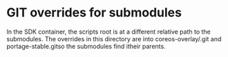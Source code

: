 # GIT overrides for submodules

In the SDK container, the scripts root is at a different relative path to the submodules.
The overrides in this directory are into coreos-overlay/.git and portage-stable.gitso the submodules find itheir parents.

